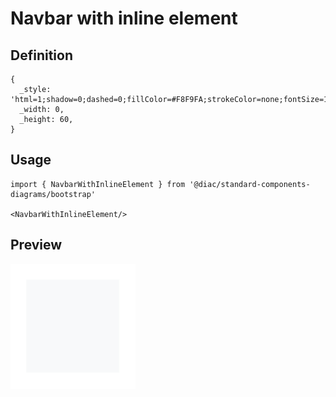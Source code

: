 # Navbar with inline element

## Definition

```
{
  _style: 'html=1;shadow=0;dashed=0;fillColor=#F8F9FA;strokeColor=none;fontSize=16;fontColor=#7C7C7D;align=left;spacing=15;',
  _width: 0,
  _height: 60,
}
```

## Usage

```
import { NavbarWithInlineElement } from '@diac/standard-components-diagrams/bootstrap'

<NavbarWithInlineElement/>
```

## Preview

<img src="./navbar-with-inline-element.png" width="200"/>
